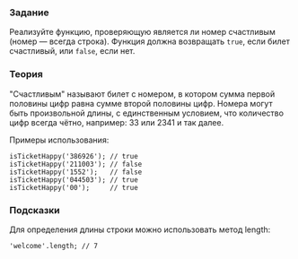### Задание
Реализуйте функцию, проверяющую является ли номер счастливым (номер — всегда строка).
Функция должна возвращать `true`, если билет счастливый, или `false`, если нет.
                    
### Теория
"Счастливым" называют билет с номером, в котором сумма первой половины цифр равна сумме второй половины цифр.
Номера могут быть произвольной длины, с единственным условием, что количество цифр всегда чётно, например: 33 или 2341 и так далее.

Примеры использования:
``` 
isTicketHappy('386926'); // true
isTicketHappy('211003'); // false
isTicketHappy('1552');   // false
isTicketHappy('044503'); // true
isTicketHappy('00');     // true
```

### Подсказки
Для определения длины строки можно использовать метод length:
```
'welcome'.length; // 7
```